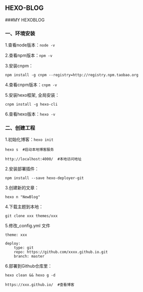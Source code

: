 ## HEXO-BLOG
###MY HEXOBLOG

### 一、环境安装

1.查看node版本：`` node -v ``
 
2.查看npm版本：`` npm -v ``

3.安装cnpm：
```
npm install -g cnpm --registry=http://registry.npm.taobao.org	
```

4.查看cnpm版本：`` cnpm -v ``

5.安装hexo框架, 全局安装：
```
cnpm install -g hexo-cli
```

6.查看hexo版本：`` hexo -v ``


### 二、创建工程

1.初始化博客：`` hexo init ``	 
```
hexo s	#启动本地博客服务

http://localhost:4000/	#本地访问地址
```

2.安装部署插件：
```
npm install --save hexo-deployer-git
```

3.创建新的文章：
``` 
hexo n "NewBlog"
```

4.下载主题到本地：
```
git clone xxx themes/xxx
```

5.修改_config.yml 文件 
```
theme: xxx

deploy:
	type: git
	repo: https://github.com/xxxx.github.io.git
	branch: master
```

6.部署到Github仓库里：
```
hexo clean && hexo g -d

https://xxx.github.io/  #查看博客
```
